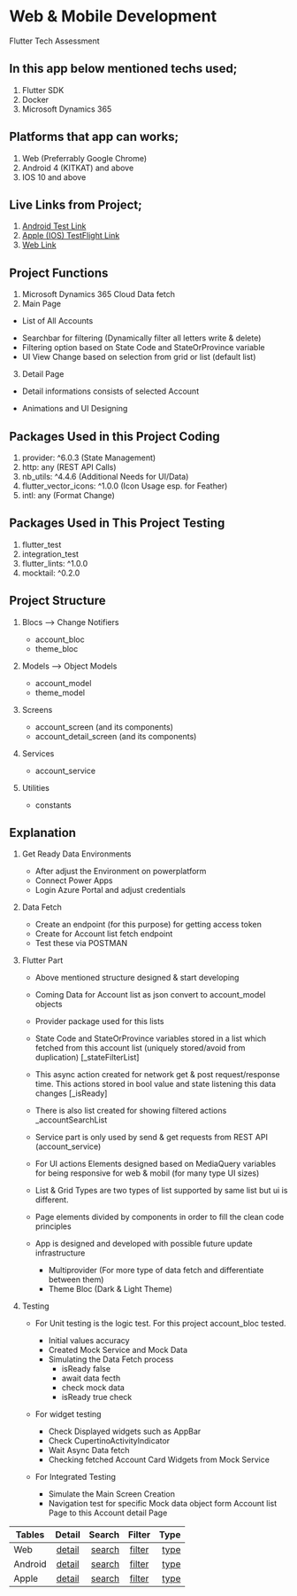 # Web & Mobile Development
Flutter Tech Assessment

## In this app below mentioned techs used;

1. Flutter SDK
2. Docker
3. Microsoft Dynamics 365

## Platforms that app can works;

1. Web (Preferrably Google Chrome)
2. Android 4 (KITKAT) and above
3. IOS 10 and above

## Live Links from Project;

1. [Android Test Link](https://www.google.com)
2. [Apple (IOS) TestFlight Link](https://www.google.com)
3. [Web Link](https://www.google.com)

## Project Functions

1. Microsoft Dynamics 365 Cloud Data fetch
2. Main Page

* List of All Accounts
- Searchbar for filtering (Dynamically filter all letters write & delete)
- Filtering option based on State Code and StateOrProvince variable
- UI View Change based on selection from grid or list (default list)

3. Detail Page

* Detail informations consists of selected Account
- Animations and UI Designing

## Packages Used in this Project Coding

1. provider: ^6.0.3 (State Management)
2. http: any (REST API Calls)
3. nb_utils: ^4.4.6 (Additional Needs for UI/Data)
4. flutter_vector_icons: ^1.0.0 (Icon Usage esp. for Feather)
5. intl: any (Format Change)

## Packages Used in This Project Testing

1. flutter_test
2. integration_test
3. flutter_lints: ^1.0.0
4. mocktail: ^0.2.0

## Project Structure

1. Blocs --> Change Notifiers
	+ account_bloc
	+ theme_bloc
2. Models --> Object Models
	+ account_model
	+ theme_model
3. Screens
	+ account_screen (and its components)
	+ account_detail_screen (and its components)
4. Services
	+ account_service

5. Utilities
	+ constants

## Explanation

1. Get Ready Data Environments
	+ After adjust the Environment on powerplatform
	+ Connect Power Apps
	+ Login Azure Portal and adjust credentials
2. Data Fetch
	+ Create an endpoint (for this purpose) for getting access token
	+ Create for Account list fetch endpoint
	+ Test these via POSTMAN
3. Flutter Part
	+ Above mentioned structure designed & start developing
	+ Coming Data for Account list as json convert to account_model objects
	+ Provider package used for this lists

	+ State Code and StateOrProvince variables stored in a list which fetched from this account list (uniquely stored/avoid from duplication) [_stateFilterList]
	+ This async action created for network get & post request/response time. This actions stored in bool value and state listening this data changes [_isReady]
	+ There is also list created for showing filtered actions _accountSearchList
	
	+ Service part is only used by send & get requests from REST API (account_service)

	+ For UI actions Elements designed based on MediaQuery variables for being responsive for web & mobil (for many type  UI sizes)
	
	+ List & Grid Types are two types of list supported by same list but ui is different.

	+ Page elements divided by components in order to fill the clean code principles

	+ App is designed and developed with possible future update infrastructure
		+ Multiprovider (For more type of data fetch and differentiate between them)
		+ Theme Bloc (Dark & Light Theme)

4. Testing
	+ For Unit testing is the logic test. For this project account_bloc tested.
		+ Initial values accuracy
		+ Created Mock Service and Mock Data
		+ Simulating the Data Fetch process
			+ isReady false
			+ await data fecth
			+ check mock data
			+ isReady true check
	
	+ For widget testing
		+ Check Displayed widgets such as AppBar
		+ Check CupertinoActivityIndicator
		+ Wait Async Data fetch
		+ Checking fetched Account Card Widgets from Mock Service
	
	+ For Integrated Testing
		+ Simulate the Main Screen Creation
		+ Navigation test for specific Mock data object form Account list Page to this Account detail Page

| Tables        | Detail        | Search | Filter        | Type  |
| ------------- |:-------------:| -----: |:-------------:| -----:|
| Web     | [detail](https://user-images.githubusercontent.com/48150826/182855033-d3d92736-09e4-4c51-bdfc-3394b439f2b5.mov) | [search](https://user-images.githubusercontent.com/48150826/182854768-f62d6cba-fb59-41de-827d-993f4971c327.mov)  | [filter](https://user-images.githubusercontent.com/48150826/182854785-57100576-07e5-490a-a08d-3243071599d8.mov) | [type](https://user-images.githubusercontent.com/48150826/182855016-045a1f65-0e2a-4357-89bc-d74b6b58184e.mov) |
| Android | [detail](https://user-images.githubusercontent.com/48150826/182860982-c2c4bae2-43ff-4860-bba1-e9031c7fdd7c.mov) | [search](https://user-images.githubusercontent.com/48150826/182861019-6f1e0180-a14a-4752-b6da-90dc1597be7c.mov)  | [filter](https://user-images.githubusercontent.com/48150826/182854785-57100576-07e5-490a-a08d-3243071599d8.mov) | [type](https://user-images.githubusercontent.com/48150826/182861171-7797b6c7-751e-4a07-87a6-860583872931.mov) |
| Apple   | [detail](https://user-images.githubusercontent.com/48150826/182855033-d3d92736-09e4-4c51-bdfc-3394b439f2b5.mov) | [search](https://user-images.githubusercontent.com/48150826/182854768-f62d6cba-fb59-41de-827d-993f4971c327.mov)  | [filter](https://user-images.githubusercontent.com/48150826/182861165-68ce5d77-5add-4506-b800-6f1bb45198d3.mov) | [type]() |



































 


